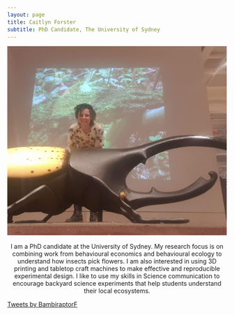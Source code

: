 ```yaml
---
layout: page
title: Caitlyn Forster
subtitle: PhD Candidate, The University of Sydney
---
```

![](/assets/img/beetle.jpg)
<p align="center"> I am a PhD candidate at the University of Sydney. My research focus is on combining work from behavioural economics and behavioural ecology to understand how insects pick flowers. I am also interested in using 3D printing and tabletop craft machines to make effective and reproducible experimental design. I like to use my skills in Science communication to encourage backyard science experiments that help students understand their local ecosystems.

<a class="twitter-timeline" data-width="500" data-height="200" href="https://twitter.com/BambiraptorF?ref_src=twsrc%5Etfw">Tweets by BambiraptorF</a> <script async src="https://platform.twitter.com/widgets.js" charset="utf-8"></script>
